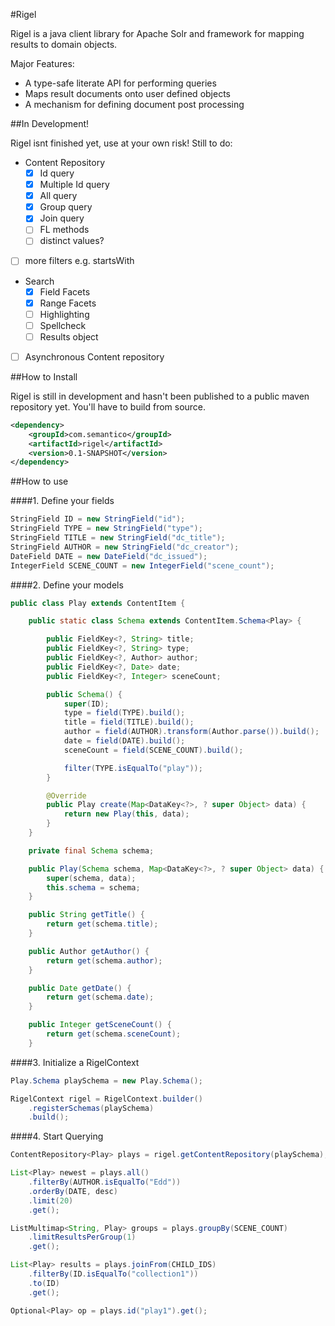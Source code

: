 #Rigel

Rigel is a java client library for Apache Solr and framework for mapping results to domain objects.

Major Features:
- A type-safe literate API for performing queries
- Maps result documents onto user defined objects
- A mechanism for defining document post processing

##In Development!

Rigel isnt finished yet, use at your own risk!
Still to do:

- Content Repository
    - [x] Id query
    - [x] Multiple Id query
    - [x] All query
    - [x] Group query
    - [x] Join query
    - [ ] FL methods
    - [ ] distinct values?
- [ ] more filters e.g. startsWith
- Search
    - [x] Field Facets
    - [x] Range Facets
    - [ ] Highlighting
    - [ ] Spellcheck
    - [ ] Results object
- [ ] Asynchronous Content repository

##How to Install

Rigel is still in development and hasn't been published to a public maven repository yet.
You'll have to build from source.

```xml
<dependency>
    <groupId>com.semantico</groupId>
    <artifactId>rigel</artifactId>
    <version>0.1-SNAPSHOT</version>
</dependency>
```

##How to use

####1. Define your fields

```java
StringField ID = new StringField("id");
StringField TYPE = new StringField("type");
StringField TITLE = new StringField("dc_title");
StringField AUTHOR = new StringField("dc_creator");
DateField DATE = new DateField("dc_issued");
IntegerField SCENE_COUNT = new IntegerField("scene_count");
```

####2. Define your models

```java
public class Play extends ContentItem {

    public static class Schema extends ContentItem.Schema<Play> {

        public FieldKey<?, String> title;
        public FieldKey<?, String> type;
        public FieldKey<?, Author> author;
        public FieldKey<?, Date> date;
        public FieldKey<?, Integer> sceneCount;

        public Schema() {
            super(ID);
            type = field(TYPE).build();
            title = field(TITLE).build();
            author = field(AUTHOR).transform(Author.parse()).build();
            date = field(DATE).build();
            sceneCount = field(SCENE_COUNT).build();

            filter(TYPE.isEqualTo("play"));
        }

        @Override
        public Play create(Map<DataKey<?>, ? super Object> data) {
            return new Play(this, data);
        }
    }

    private final Schema schema;

    public Play(Schema schema, Map<DataKey<?>, ? super Object> data) {
        super(schema, data);
        this.schema = schema;
    }

    public String getTitle() {
        return get(schema.title);
    }

    public Author getAuthor() {
        return get(schema.author);
    }

    public Date getDate() {
        return get(schema.date);
    }

    public Integer getSceneCount() {
        return get(schema.sceneCount);
    }
```

####3. Initialize a RigelContext

```java
Play.Schema playSchema = new Play.Schema();

RigelContext rigel = RigelContext.builder()
    .registerSchemas(playSchema)
    .build();
```


####4. Start Querying

```java
ContentRepository<Play> plays = rigel.getContentRepository(playSchema);

List<Play> newest = plays.all()
    .filterBy(AUTHOR.isEqualTo("Edd"))
    .orderBy(DATE, desc)
    .limit(20)
    .get();

ListMultimap<String, Play> groups = plays.groupBy(SCENE_COUNT)
    .limitResultsPerGroup(1)
    .get();

List<Play> results = plays.joinFrom(CHILD_IDS)
    .filterBy(ID.isEqualTo("collection1"))
    .to(ID)
    .get();

Optional<Play> op = plays.id("play1").get();
```
